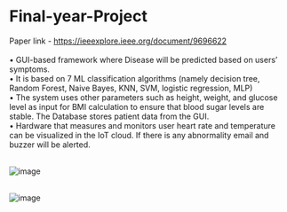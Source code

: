 # Final-year-Project

Paper link - https://ieeexplore.ieee.org/document/9696622<br /><br />
• GUI-based framework where Disease will be predicted based on users’ symptoms.<br /> • It is based on 7 ML classification algorithms (namely decision tree, Random Forest, Naive Bayes, KNN, SVM, logistic regression, MLP) <br />• The system uses other parameters such as height, weight, and glucose level as input for BMI calculation to ensure that blood sugar levels are stable. The Database stores patient data from the GUI.<br /> • Hardware that measures and monitors user heart rate and temperature can be visualized in the IoT cloud. If there is any abnormality email and buzzer will be alerted.<br /><br />

![image](https://user-images.githubusercontent.com/11870995/192006198-4d73cbaf-8512-4ad8-83ba-0595f4addf2a.png)
<br /><br />

![image](https://user-images.githubusercontent.com/11870995/191506948-4253a7e5-54da-4ae7-a928-ba3547a3969b.png)

